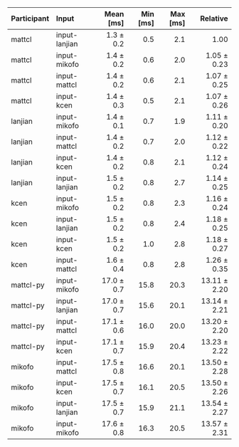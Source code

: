 | Participant | Input | Mean [ms] | Min [ms] | Max [ms] | Relative |
|:---|:---|---:|---:|---:|---:|
| mattcl | input-lanjian | 1.3 ± 0.2 | 0.5 | 2.1 | 1.00 |
| mattcl | input-mikofo | 1.4 ± 0.2 | 0.6 | 2.0 | 1.05 ± 0.23 |
| mattcl | input-mattcl | 1.4 ± 0.2 | 0.6 | 2.1 | 1.07 ± 0.25 |
| mattcl | input-kcen | 1.4 ± 0.3 | 0.5 | 2.1 | 1.07 ± 0.26 |
| lanjian | input-mikofo | 1.4 ± 0.1 | 0.7 | 1.9 | 1.11 ± 0.20 |
| lanjian | input-mattcl | 1.4 ± 0.2 | 0.7 | 2.0 | 1.12 ± 0.22 |
| lanjian | input-kcen | 1.4 ± 0.2 | 0.8 | 2.1 | 1.12 ± 0.24 |
| lanjian | input-lanjian | 1.5 ± 0.2 | 0.8 | 2.7 | 1.14 ± 0.25 |
| kcen | input-mikofo | 1.5 ± 0.2 | 0.8 | 2.3 | 1.16 ± 0.24 |
| kcen | input-lanjian | 1.5 ± 0.2 | 0.8 | 2.4 | 1.18 ± 0.25 |
| kcen | input-kcen | 1.5 ± 0.2 | 1.0 | 2.8 | 1.18 ± 0.27 |
| kcen | input-mattcl | 1.6 ± 0.4 | 0.8 | 2.8 | 1.26 ± 0.35 |
| mattcl-py | input-mikofo | 17.0 ± 0.7 | 15.8 | 20.3 | 13.11 ± 2.20 |
| mattcl-py | input-lanjian | 17.0 ± 0.7 | 15.6 | 20.1 | 13.14 ± 2.21 |
| mattcl-py | input-mattcl | 17.1 ± 0.6 | 16.0 | 20.0 | 13.20 ± 2.20 |
| mattcl-py | input-kcen | 17.1 ± 0.7 | 15.9 | 20.4 | 13.23 ± 2.22 |
| mikofo | input-mattcl | 17.5 ± 0.8 | 16.6 | 20.1 | 13.50 ± 2.28 |
| mikofo | input-kcen | 17.5 ± 0.7 | 16.1 | 20.5 | 13.50 ± 2.26 |
| mikofo | input-lanjian | 17.5 ± 0.7 | 15.9 | 21.1 | 13.54 ± 2.27 |
| mikofo | input-mikofo | 17.6 ± 0.8 | 16.3 | 20.5 | 13.57 ± 2.31 |
